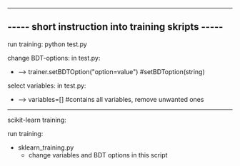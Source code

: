 -----------------------------------------------------------
-----     short instruction into training skripts     -----
-----------------------------------------------------------

run training:
python test.py


change BDT-options:
in test.py:
   * --> trainer.setBDTOption("option=value")	#setBDToption(string)


select variables:
in test.py:
   * --> variables=[]	#contains all variables, remove unwanted ones




------------------------------------------------------------
scikit-learn training:

run training:
   * sklearn_training.py
        * change variables and BDT options in this script
